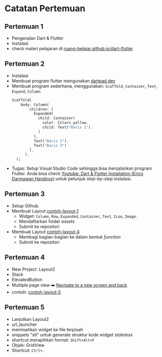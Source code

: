 # Catatan Pertemuan

## Pertemuan 1
- Pengenalan Dart & Flutter
- Instalasi
- check materi pelajaran di [ruang-belajar.github.io/dart-flutter](ruang-belajar.github.io/dart-flutter)
  
## Pertemuan 2
- Instalasi
- Membuat program flutter mengunakan [dartpad.dev](https://dartpad.dev)
- Membuat program sederhana, menggunakan: `Scaffold`, `Container`, `Text`, `Expand`, `Column`
  ```dart
  Scaffold(
      body: Column(
          children: [
            Expanded(
              child: Container(
                color: Colors.yellow,
                child: Text("Baris 1"),
              )
            ),
            Text("Baris 2"),
            Text("Baris 3")
          ],
        ),
    );
  ```
- Tugas: Setup Visual Studio Code sehingga bisa menjalankan program Flutter.
  Anda bisa check [Youtube: Dart & Flutter Installation (Erico Darmawan Handoyo)](https://youtu.be/asNdz10WR6w?si=ePXjDAwlqsD8POSw) untuk petunjuk _step-by-step_ instalasi.

## Pertemuan 3
- Setup Github.
- Membuat Layout [contoh-layout-1](res/contoh-layout-1.jpg)
  - Widget: `Column`, `Row`, `Expanded`, `Container`, `Text`, `Icon`, `Image`.
  - Mendaftarkan folder _assets_
  - Submit ke repositori
- Membuat Layout [contoh-layout-4](res/contoh-layout-4.png)
  - Membagi bagian-bagian ke dalam bentuk _function_
  - Submit ke repositori

## Pertemuan 4
- New Project: Layout2
- Stack
- ElevatedButton
- Multiple page view ➡️ [Navigate to a new screen and back](https://docs.flutter.dev/cookbook/navigation/navigation-basics)
- contoh: [contoh-layout-5](res/contoh-layout-5.png)

## Pertemuan 5
- Lanjutkan Layout2
- url_launcher
- memisahkan widget ke file terpisah
- snippets "stl" untuk generate struktur kode widget _stateless_
- shortcut merapihkan format: `Shift+Alt+F`
- Objek: GridView
- Shortcut: `Ctrl+.`
